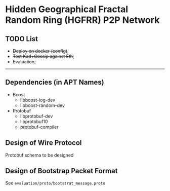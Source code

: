# Hidden Geographical Fractal Random Ring (HGFRR) P2P Network

## TODO List

- ~~Deploy on docker (config)~~;
- ~~Test Kad+Gossip against Eth~~;
- ~~Evaluation~~;

---

## Dependencies (in APT Names)
- Boost
	- libboost-log-dev
	- libboost-random-dev
- Protobuf
	- libprotobuf-dev
	- libprotobuf10
	- protobuf-compiler

## Design of Wire Protocol
Protobuf schema to be designed

## Design of Bootstrap Packet Format
See `evaluation/proto/bootstrat_message.proto`
